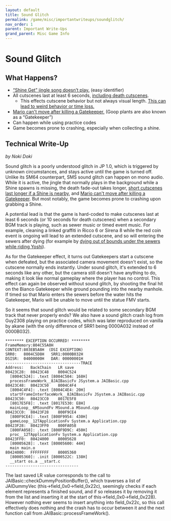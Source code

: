 ```yaml
---
layout: default
title: Sound Glitch
permalink: /game/misc/importantwriteups/soundglitch/
nav_order: 1
parent: Important Write-Ups
grand_parent: Misc Game Info
---
```

# Sound Glitch  

## What Happens?

- [“Shine Get” jingle song doesn’t play.](https://www.youtube.com/clip/UgkxH0tl8Zp9TjrCBqMXCoK9Ui3_6uTe7_P7) (easy identifier)
- All cutscenes last at least 6 seconds, [including death cutscenes](https://www.youtube.com/clip/UgkxX5eyy_9s6sJDUMLiYcD1UZT-SL-xpxm7).
   - This effects cutscene behavior but not always visual length. [This can lead to weird behavior or time loss.](https://www.youtube.com/watch?v=OEJ80mihsVY)
- [Mario can't move after killing a Gatekeeper.](https://www.youtube.com/watch?v=agiRDebluMc) (Goop plants are also known as a “Gatekeeper”)
- Can happen while using practice codes
- Game becomes prone to crashing, especially when collecting a shine.  


## Technical Write-Up
*by Noki Doki*

Sound glitch is a poorly understood glitch in JP 1.0, which is triggered by unknown circumstances, and stays active until the game is turned off. Unlike its SM64 counterpart, SMS sound glitch can happen on mono audio. While it is active, the jingle that normally plays in the background while a Shine spawns is missing, the death fade-out takes longer, [short cutscenes last longer if a Shine is nearby](https://www.youtube.com/watch?v=VFKWhsmZpmA), and [Mario can't move after killing a Gatekeeper](https://www.youtube.com/watch?v=agiRDebluMc). But most notably, the game becomes prone to crashing upon grabbing a Shine.  

A potential lead is that the game is hard-coded to make cutscenes last at least 6 seconds (or 10 seconds for death cutscenes) when a secondary BGM track is playing, such as sewer music or timed event music. For example, cleaning a linked graffiti in Ricco 6 or Sirena 8 while the red coin event is ongoing will lead to an extended cutscene, and so will entering the sewers after dying (for example by [dying out of bounds under the sewers while riding Yoshi](https://www.youtube.com/watch?v=g-3BjUzjo90&t=35)).  

As for the Gatekeeper effect, it turns out Gatekeepers start a cutscene when defeated, but the associated camera movement doesn't exist, so the cutscene normally ends instantly. Under sound glitch, it's extended to 6 seconds like any other, but the camera still doesn't have anything to do, making it look like normal gameplay where the player has no control. This effect can again be observed without sound glitch, by shooting the final hit on the Bianco Gatekeeper while ground pounding into the nearby manhole. If timed so that Mario enters the sewers before the water hits the Gatekeeper, Mario will be unable to move until the statue FMV starts.  

So it seems that sound glitch would be related to some secondary BGM track that never properly ends? We also have a sound glitch crash log from Guy2308 playing on practice codes, which was later reproduced on vanilla by akane (with the only difference of SRR1 being 0000A032 instead of 0000B032).  

    ******** EXCEPTION OCCURRED! ********
    FrameMemory:804C55A0H
    CONTEXT:803EB5A8H  (DSI EXCEPTION)
    SRR0:   8004C5D8H   SRR1:0000B032H
    DSISR:  04000000H   DAR: 00000001H
    ---------------------------------TRACE
    Address:   BackChain   LR save
    80423C28:  80423C48    8004C524
      [8004C524]: .text [8004C504: 168H]
      processFrameWork__8JAIBasicFv JSystem.a JAIBasic.cpp
    80423C48:  80423C50    8004C4F4
      [8004C4F4]: .text [8004C4E4: 20H]
      startFrameInterfaceWork__8JAIBasicFv JSystem.a JAIBasic.cpp
    80423C50:  80423CC0    8017E5F8
      [8017E5F8]: .text [8017E530: E8H]
      mainLoop__6MSoundFv MSound.a MSound.cpp
    80423CC0:  80423F28    800F9CE4
      [800F9CE4]: .text [800F9954: 430H]
      gameLoop__12TApplicationFv System.a Application.cpp
    80423F28:  80423FF0    800FA058
      [800FA058]: .text [800F9D9C: 450H]
      proc__12TApplicationFv System.a Application.cpp
    80423FF0:  80424000    80005628
      [80005628]: .text [80005600: 44H]
      main main.o
    80424000:  FFFFFFFF    80005360
      [80005360]: .init [8000522C: 138H]
      __start os.a __start.c
    --------------------------------

The last saved LR value corresponds to the call to JAIBasic::checkDummyPositionBuffer(), which traverses a list of JAIDummyVec (this->field_0x0->field_0x22c), seemingly checks if each element represents a finished sound, and if so releases it by removing it from the list and inserting it at the start of this->field_0x0->field_0x228). However nothing ever seems to insert anything into field_0x22c, so this call effectively does nothing and the crash has to occur between it and the next function call from JAIBasic::processFrameWork().
